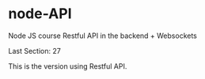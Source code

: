 # node-API
Node JS course Restful API in the backend + Websockets


Last Section: 27

This is the version using Restful API.
